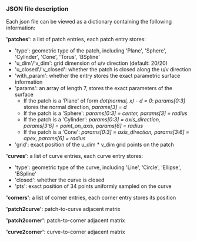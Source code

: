 ### JSON file description

Each json file can be viewed as a dictionary containing the following information:

**'patches'**: a list of patch entries, each patch entry stores:
+ 'type': geometric type of the patch, including 'Plane', 'Sphere', 'Cylinder', 'Cone', 'Torus', 'BSpline'
+ 'u_dim'/'v_dim': grid dimension of u/v direction (default: 20/20)
+ 'u_closed'/'v_closed': whether the patch is closed along the u/v direction
+ 'with_param': whether the entry stores the exact parametric surface information
+ 'params': an array of length 7, stores the exact parameters of the surface
  + If the patch is a 'Plane' of form _dot(normal, x) - d = 0_: _params[0:3]_ stores the normal direction, _params[3] = d_
  + If the patch is a 'Sphere': _params[0:3] = center, params[3] = radius_
  + If the patch is a 'Cylinder': _params[0:3] = axis\_direction, params[3:6] = point\_on\_axis, params[6] = radius_
  + If the patch is a 'Cone':  _params[0:3] = axis\_direction, params[3:6] = apex, params[6] = radius_
+ 'grid': exact position of the u_dim * v_dim grid points on the patch

**'curves'**: a list of curve entries, each curve entry stores:
+ 'type': geometric type of the curve, including 'Line', 'Circle', 'Ellipse', 'BSpline'
+ 'closed': whether the curve is closed
+ 'pts': exact position of 34 points uniformly sampled on the curve

**'corners'**: a list of corner entries, each corner entry stores its position

**'patch2curve'**: patch-to-curve adjacent matrix

**'patch2corner'**: patch-to-corner adjacent matrix

**'curve2corner'**: curve-to-corner adjacent matrix
